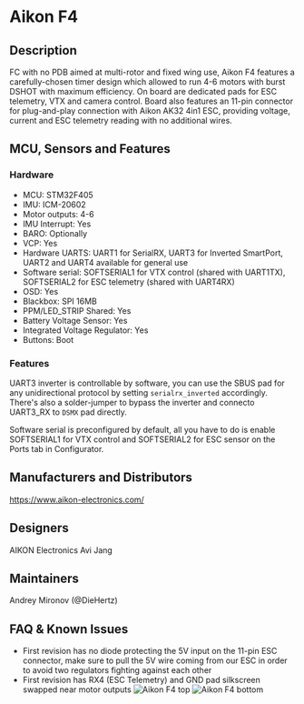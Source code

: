 # Aikon F4

## Description
FC with no PDB aimed at multi-rotor and fixed wing use, Aikon F4 features a carefully-chosen timer design which allowed to run 4-6 motors with burst DSHOT with maximum efficiency. On board are dedicated pads for ESC telemetry, VTX and camera control. Board also features an 11-pin connector for plug-and-play connection with Aikon AK32 4in1 ESC, providing voltage, current and ESC telemetry reading with no additional wires.

## MCU, Sensors and Features

### Hardware
  - MCU: STM32F405
  - IMU: ICM-20602
  - Motor outputs: 4-6
  - IMU Interrupt: Yes
  - BARO: Optionally
  - VCP: Yes
  - Hardware UARTS: UART1 for SerialRX, UART3 for Inverted SmartPort, UART2 and UART4 available for general use
  - Software serial: SOFTSERIAL1 for VTX control (shared with UART1TX), SOFTSERIAL2 for ESC telemetry (shared with UART4RX)
  - OSD: Yes
  - Blackbox: SPI 16MB
  - PPM/LED_STRIP Shared: Yes
  - Battery Voltage Sensor: Yes
  - Integrated Voltage Regulator: Yes
  - Buttons: Boot

### Features
UART3 inverter is controllable by software, you can use the SBUS pad for any unidirectional protocol by setting `serialrx_inverted` accordingly. There's also a solder-jumper to bypass the inverter and connecto UART3_RX to `DSMX` pad directly.

Software serial is preconfigured by default, all you have to do is enable SOFTSERIAL1 for VTX control and SOFTSERIAL2 for ESC sensor on the Ports tab in Configurator.

## Manufacturers and Distributors

https://www.aikon-electronics.com/


## Designers

AIKON Electronics
Avi Jang


## Maintainers

Andrey Mironov (@DieHertz)

## FAQ & Known Issues
* First revision has no diode protecting the 5V input on the 11-pin ESC connector, make sure to pull the 5V wire coming from our ESC in order to avoid two regulators fighting against each other
* First revision has RX4 (ESC Telemetry) and GND pad silkscreen swapped near motor outputs
![Aikon F4 top](aikon-f4-rev1-top.jpg)
![Aikon F4 bottom](aikon-f4-rev1-bottom.jpg)
